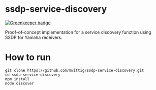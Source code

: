 # ssdp-service-discovery

[![Greenkeeper badge](https://badges.greenkeeper.io/mwittig/ssdp-service-discovery.svg)](https://greenkeeper.io/)

Proof-of-concept implementation for a service discovery function using SSDP for Yamaha receivers.

# How to run

```
git clone https://github.com/mwittig/ssdp-service-discovery.git
cd ssdp-service-discovery
npm install
node discover
```
